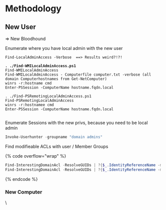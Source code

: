 # Methodology

## New User

\=> New Bloodhound

Enumerate where you have local admin with the new user

<pre class="language-powershell" data-overflow="wrap"><code class="lang-powershell">Find-LocalAdminAccess -Verbose  ==> Results weird?!?!
<strong>
</strong><strong>. ./Find-WMILocalAdminAccess.ps1
</strong>Find-WMILocalAdminAccess
Find-WMILocalAdminAccess - Computerfile computer.txt -verbose (all domain Computerhostnames from Get-NetComputer)
winrs -r:hostname cmd
Enter-PSSession -ComputerName hostname.fqdn.local

. ./Find-PSRemotingLocalAdminAccess.ps1
Find-PSRemotingLocalAdminAccess
winrs -r:hostnamee cmd
Enter-PSSession -ComputerName hostname.fqdn.local

</code></pre>

Enumerate Sessions with the new privs, because you need to be local admin&#x20;

```powershell
Invoke-Userhunter -groupname "domain admins"
```

Find modifieable ACLs with user / Member Groups

{% code overflow="wrap" %}
```powershell
Find-InterestingDomainAcl -ResolveGUIDs | ?{$_.IdentityReferenceName -match "yourusername"}
Find-InterestingDomainAcl -ResolveGUIDs | ?{$_.IdentityReferenceName -match "GroupName"}
```
{% endcode %}



### New Computer



\
